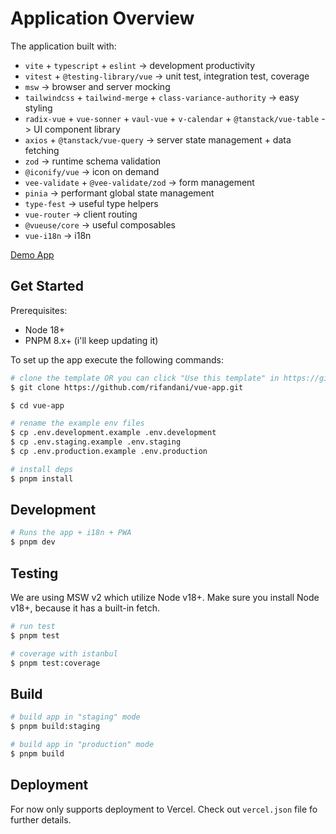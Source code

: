 # Application Overview

The application built with:

- `vite` + `typescript` + `eslint` -> development productivity
- `vitest` + `@testing-library/vue` -> unit test, integration test, coverage
- `msw` -> browser and server mocking
- `tailwindcss` + `tailwind-merge` + `class-variance-authority` -> easy styling
- `radix-vue` + `vue-sonner` + `vaul-vue` + `v-calendar` + `@tanstack/vue-table` -> UI component library
- `axios` + `@tanstack/vue-query` -> server state management + data fetching
- `zod` -> runtime schema validation
- `@iconify/vue` -> icon on demand
- `vee-validate` + `@vee-validate/zod` -> form management
- `pinia` -> performant global state management
- `type-fest` -> useful type helpers
- `vue-router` -> client routing
- `@vueuse/core` -> useful composables
- `vue-i18n` -> i18n

[Demo App](https://vue-app-rifandani.vercel.app)

## Get Started

Prerequisites:

- Node 18+
- PNPM 8.x+ (i'll keep updating it)

To set up the app execute the following commands:

```bash
# clone the template OR you can click "Use this template" in https://github.com/rifandani/vue-app.com
$ git clone https://github.com/rifandani/vue-app.git

$ cd vue-app

# rename the example env files
$ cp .env.development.example .env.development
$ cp .env.staging.example .env.staging
$ cp .env.production.example .env.production

# install deps
$ pnpm install
```

## Development

```bash
# Runs the app + i18n + PWA
$ pnpm dev
```

## Testing

We are using MSW v2 which utilize Node v18+. Make sure you install Node v18+, because it has a built-in fetch.

```bash
# run test
$ pnpm test

# coverage with istanbul
$ pnpm test:coverage
```

## Build

```bash
# build app in "staging" mode
$ pnpm build:staging

# build app in "production" mode
$ pnpm build
```

## Deployment

For now only supports deployment to Vercel.
Check out `vercel.json` file fo further details.
